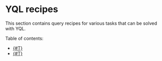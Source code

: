 # YQL recipes

This section contains query recipes for various tasks that can be solved with YQL.

Table of contents:

* [{#T}](accessing-json.md)
* [{#T}](modifying-json.md)

